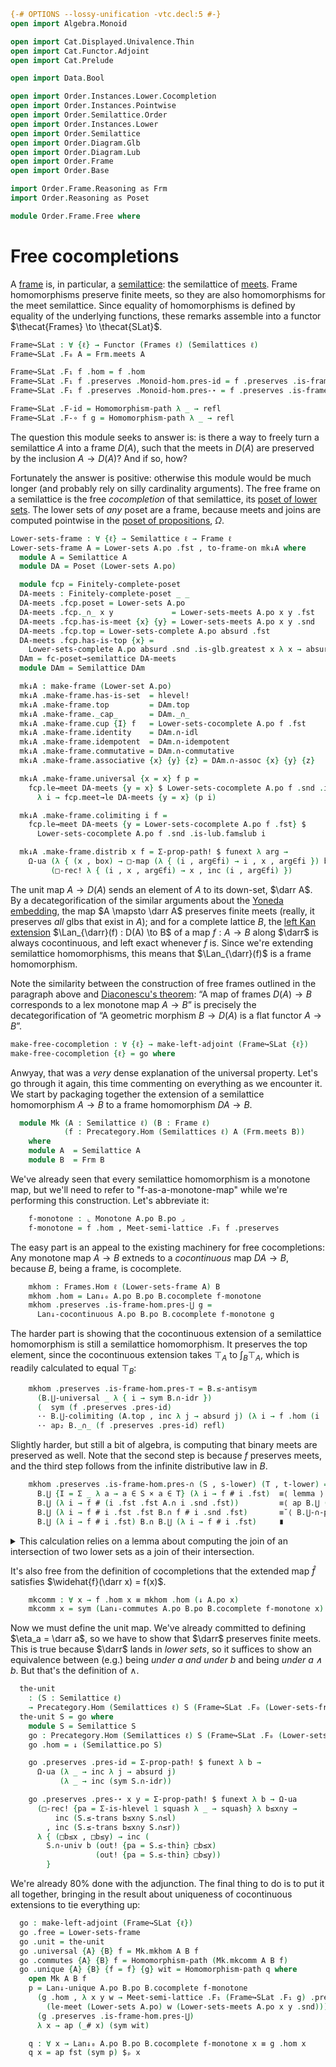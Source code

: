 ```agda
{-# OPTIONS --lossy-unification -vtc.decl:5 #-}
open import Algebra.Monoid

open import Cat.Displayed.Univalence.Thin
open import Cat.Functor.Adjoint
open import Cat.Prelude

open import Data.Bool

open import Order.Instances.Lower.Cocompletion
open import Order.Instances.Pointwise
open import Order.Semilattice.Order
open import Order.Instances.Lower
open import Order.Semilattice
open import Order.Diagram.Glb
open import Order.Diagram.Lub
open import Order.Frame
open import Order.Base

import Order.Frame.Reasoning as Frm
import Order.Reasoning as Poset

module Order.Frame.Free where
```

# Free cocompletions

A [frame] is, in particular, a [semilattice]: the semilattice of
[meets]. Frame homomorphisms preserve finite meets, so they are also
homomorphisms for the meet semilattice. Since equality of homomorphisms
is defined by equality of the underlying functions, these remarks
assemble into a functor $\thecat{Frames} \to \thecat{SLat}$.

[frame]: Order.Frame.html
[semilattice]: Order.Semilattice.html
[meets]: Order.Diagram.Glb.html

<!--
```agda
open Functor
open make-left-adjoint
open Monoid-hom
```
-->

```agda
Frame↪SLat : ∀ {ℓ} → Functor (Frames ℓ) (Semilattices ℓ)
Frame↪SLat .F₀ A = Frm.meets A

Frame↪SLat .F₁ f .hom = f .hom
Frame↪SLat .F₁ f .preserves .Monoid-hom.pres-id = f .preserves .is-frame-hom.pres-⊤
Frame↪SLat .F₁ f .preserves .Monoid-hom.pres-⋆ = f .preserves .is-frame-hom.pres-∩

Frame↪SLat .F-id = Homomorphism-path λ _ → refl
Frame↪SLat .F-∘ f g = Homomorphism-path λ _ → refl
```

The question this module seeks to answer is: is there a way to freely
turn a semilattice $A$ into a frame $D(A)$, such that the meets in
$D(A)$ are preserved by the inclusion $A \to D(A)$? And if so, how?

Fortunately the answer is positive: otherwise this module would be much
longer (and probably rely on silly cardinality arguments). The free
frame on a semilattice is the free _cocompletion_ of that semilattice,
its [poset of lower sets][low]. The lower sets of _any_ poset are a
frame, because meets and joins are computed pointwise in the [poset of
propositions], $\Omega$.

[poset of propositions]: Order.Instances.Props.html

[low]: Order.Instances.Lower.html

```agda
Lower-sets-frame : ∀ {ℓ} → Semilattice ℓ → Frame ℓ
Lower-sets-frame A = Lower-sets A.po .fst , to-frame-on mk↓A where
  module A = Semilattice A
  module DA = Poset (Lower-sets A.po)

  module fcp = Finitely-complete-poset
  DA-meets : Finitely-complete-poset _ _
  DA-meets .fcp.poset = Lower-sets A.po
  DA-meets .fcp._∩_ x y             = Lower-sets-meets A.po x y .fst
  DA-meets .fcp.has-is-meet {x} {y} = Lower-sets-meets A.po x y .snd
  DA-meets .fcp.top = Lower-sets-complete A.po absurd .fst
  DA-meets .fcp.has-is-top {x} =
    Lower-sets-complete A.po absurd .snd .is-glb.greatest x λ x → absurd x
  DAm = fc-poset→semilattice DA-meets
  module DAm = Semilattice DAm

  mk↓A : make-frame (Lower-set A.po)
  mk↓A .make-frame.has-is-set  = hlevel!
  mk↓A .make-frame.top         = DAm.top
  mk↓A .make-frame._cap_       = DAm._∩_
  mk↓A .make-frame.cup {I} f   = Lower-sets-cocomplete A.po f .fst
  mk↓A .make-frame.identity    = DAm.∩-idl
  mk↓A .make-frame.idempotent  = DAm.∩-idempotent
  mk↓A .make-frame.commutative = DAm.∩-commutative
  mk↓A .make-frame.associative {x} {y} {z} = DAm.∩-assoc {x} {y} {z}

  mk↓A .make-frame.universal {x = x} f p =
    fcp.le→meet DA-meets {y = x} $ Lower-sets-cocomplete A.po f .snd .is-lub.least x
      λ i → fcp.meet→le DA-meets {y = x} (p i)

  mk↓A .make-frame.colimiting i f =
    fcp.le→meet DA-meets {y = Lower-sets-cocomplete A.po f .fst} $
      Lower-sets-cocomplete A.po f .snd .is-lub.fam≤lub i

  mk↓A .make-frame.distrib x f = Σ-prop-path! $ funext λ arg →
    Ω-ua (λ { (x , box) → □-map (λ { (i , arg∈fi) → i , x , arg∈fi }) box })
         (□-rec! λ { (i , x , arg∈fi) → x , inc (i , arg∈fi) })
```

The unit map $A \to D(A)$ sends an element of $A$ to its down-set,
$\darr A$. By a decategorification of the similar arguments about the
[Yoneda embedding], the map $A \mapsto \darr A$ preserves finite meets
(really, it preserves _all_ glbs that exist in $A$); and for a complete
lattice $B$, the [left Kan extension] $\Lan_{\darr}(f) : D(A) \to B$ of
a map $f : A \to B$ along $\darr$ is always cocontinuous, and left exact
whenever $f$ is. Since we're extending semilattice homomorphisms, this
means that $\Lan_{\darr}(f)$ is a frame homomorphism.

[Yoneda embedding]: Cat.Functor.Hom.html#the-yoneda-embedding
[left Kan extension]: Cat.Functor.Kan.html#kan-extensions

Note the similarity between the construction of free frames outlined in
the paragraph above and [Diaconescu's theorem]: “A map of frames $D(A)
\to B$ corresponds to a lex monotone map $A \to B$” is precisely the
decategorification of “A geometric morphism $B \to D(A)$ is a flat
functor $A \to B$”.

[Diaconescu's theorem]: Topoi.Classifying.Diaconescu.html


```agda
make-free-cocompletion : ∀ {ℓ} → make-left-adjoint (Frame↪SLat {ℓ})
make-free-cocompletion {ℓ} = go where
```

Anwyay, that was a _very_ dense explanation of the universal property.
Let's go through it again, this time commenting on everything as we
encounter it. We start by packaging together the extension of a
semilattice homomorphism $A \to B$ to a frame homomorphism $DA \to B$.

```agda
  module Mk (A : Semilattice ℓ) (B : Frame ℓ)
            (f : Precategory.Hom (Semilattices ℓ) A (Frm.meets B))
    where
    module A  = Semilattice A
    module B  = Frm B
```

We've already seen that every semilattice homomorphism is a monotone
map, but we'll need to refer to "f-as-a-monotone-map" while we're
performing this construction. Let's abbreviate it:

```agda
    f-monotone : ⌞ Monotone A.po B.po ⌟
    f-monotone = f .hom , Meet-semi-lattice .F₁ f .preserves
```

The easy part is an appeal to the existing machinery for free
cocompletions: Any monotone map $A \to B$ extneds to a _cocontinuous_
map $DA \to B$, because $B$, being a frame, is cocomplete.

```agda
    mkhom : Frames.Hom ℓ (Lower-sets-frame A) B
    mkhom .hom = Lan↓₀ A.po B.po B.cocomplete f-monotone
    mkhom .preserves .is-frame-hom.pres-⋃ g =
      Lan↓-cocontinuous A.po B.po B.cocomplete f-monotone g
```

The harder part is showing that the cocontinuous extension of a
semilattice homomorphism is still a semilattice homomorphism. It
preserves the top element, since the cocontinuous extension takes
$\top_A$ to $\int_{B} \top_A$, which is readily calculated to
equal $\top_B$:

```agda
    mkhom .preserves .is-frame-hom.pres-⊤ = B.≤-antisym
      (B.⋃-universal _ λ { i → sym B.∩-idr })
      (  sym (f .preserves .pres-id)
      ·· B.⋃-colimiting (A.top , inc λ j → absurd j) (λ i → f .hom (i .fst))
      ·· ap₂ B._∩_ (f .preserves .pres-id) refl)
```

Slightly harder, but still a bit of algebra, is computing that binary
meets are preserved as well. Note that the second step is because $f$
preserves meets, and the third step follows from the infinite
distributive law in $B$.

```agda
    mkhom .preserves .is-frame-hom.pres-∩ (S , s-lower) (T , t-lower) =
      B.⋃ {I = Σ _ λ a → a ∈ S × a ∈ T} (λ i → f # i .fst)  ≡⟨ lemma ⟩
      B.⋃ (λ i → f # (i .fst .fst A.∩ i .snd .fst))         ≡⟨ ap B.⋃ (funext λ i → f .preserves .pres-⋆ _ _) ⟩
      B.⋃ (λ i → f # i .fst .fst B.∩ f # i .snd .fst)       ≡˘⟨ B.⋃-∩-product _ _ ⟩
      B.⋃ (λ i → f # i .fst) B.∩ B.⋃ (λ i → f # i .fst)     ∎
```

<details>
<summary>This calculation relies on a lemma about computing the join of
an intersection of two lower sets as a join of their intersection.
</summary>

```agda
      where
        lemma : B.⋃ {I = Σ _ λ a → a ∈ S × a ∈ T} (λ i → f # i .fst)
              ≡ B.⋃ {I = (Σ _ (_∈ S)) × (Σ _ (_∈ T))}
                    (λ i → f # (i .fst .fst A.∩ i .snd .fst))
        lemma = B.≤-antisym
          (B.⋃-universal _ (λ { (i , i∈S , i∈T) →
            f # i                                          B.=˘⟨ ap (f #_) A.∩-idempotent ⟩
            f # (i A.∩ i)                                  B.≤⟨ B.⋃-colimiting ((i , i∈S) , i , i∈T) _ ⟩
            B.⋃ (λ i → f # (i .fst .fst A.∩ i .snd .fst))  B.≤∎}))
          (B.⋃-universal _ (λ { ((i , i∈S) , j , i∈T) →
            B.⋃-colimiting (i A.∩ j , s-lower _ _ A.∩≤l i∈S , t-lower _ _ A.∩≤r i∈T) _
            }))
```

</details>

It's also free from the definition of cocompletions that the extended
map $\widehat{f}$ satisfies $\widehat{f}(\darr x) = f(x)$.

```agda
    mkcomm : ∀ x → f .hom x ≡ mkhom .hom (↓ A.po x)
    mkcomm x = sym (Lan↓-commutes A.po B.po B.cocomplete f-monotone x)
```

Now we must define the unit map. We've already committed to defining
$\eta_a = \darr a$, so we have to show that $\darr$ preserves finite
meets. This is true because $\darr$ lands in _lower sets_, so it
suffices to show an equivalence between (e.g.) being _under $a$ and
under $b$_ and being _under $a \land b$_. But that's the definition of
$\land$.

```agda
  the-unit
    : (S : Semilattice ℓ)
    → Precategory.Hom (Semilattices ℓ) S (Frame↪SLat .F₀ (Lower-sets-frame S))
  the-unit S = go where
    module S = Semilattice S
    go : Precategory.Hom (Semilattices ℓ) S (Frame↪SLat .F₀ (Lower-sets-frame S))
    go .hom = ↓ (Semilattice.po S)

    go .preserves .pres-id = Σ-prop-path! $ funext λ b →
      Ω-ua (λ _ → inc λ j → absurd j)
           (λ _ → inc (sym S.∩-idr))

    go .preserves .pres-⋆ x y = Σ-prop-path! $ funext λ b → Ω-ua
      (□-rec! {pa = Σ-is-hlevel 1 squash λ _ → squash} λ b≤x∩y →
          inc (S.≤-trans b≤x∩y S.∩≤l)
        , inc (S.≤-trans b≤x∩y S.∩≤r))
      λ { (□b≤x , □b≤y) → inc (
        S.∩-univ b (out! {pa = S.≤-thin} □b≤x)
                   (out! {pa = S.≤-thin} □b≤y))
        }
```

We're already 80% done with the adjunction. The final thing to do is to
put it all together, bringing in the result about uniqueness of
cocontinuous extensions to tie everything up:

```agda
  go : make-left-adjoint (Frame↪SLat {ℓ})
  go .free = Lower-sets-frame
  go .unit = the-unit
  go .universal {A} {B} f = Mk.mkhom A B f
  go .commutes {A} {B} f = Homomorphism-path (Mk.mkcomm A B f)
  go .unique {A} {B} {f = f} {g} wit = Homomorphism-path q where
    open Mk A B f
    p = Lan↓-unique A.po B.po B.cocomplete f-monotone
      (g .hom , λ x y w → Meet-semi-lattice .F₁ (Frame↪SLat .F₁ g) .preserves x y
        (le-meet (Lower-sets A.po) w (Lower-sets-meets A.po x y .snd)))
      (g .preserves .is-frame-hom.pres-⋃)
      λ x → ap (_# x) (sym wit)

    q : ∀ x → Lan↓₀ A.po B.po B.cocomplete f-monotone x ≡ g .hom x
    q x = ap fst (sym p) $ₚ x
```
